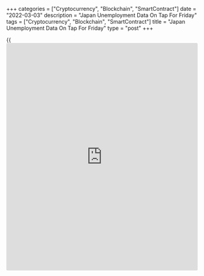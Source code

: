 +++
categories = ["Cryptocurrency", "Blockchain", "SmartContract"]
date = "2022-03-03"
description = "Japan Unemployment Data On Tap For Friday"
tags = ["Cryptocurrency", "Blockchain", "SmartContract"]
title = "Japan Unemployment Data On Tap For Friday"
type = "post"
+++

{{<iframe id="large-banner" src="https://www.bounty.group/#slide=26.0" width="100%" height="600" scrolling="no" style="border: 0px solid rgb(216, 221, 230); border-radius: 3px;">}}

Japan will on Friday release jobless figures for January, highlighting a
busy day for Asia-Pacific economic activity. The unemployment rate is
expected to hold steady at 2.7 percent, while the jobs-to-applicant
ratio is also called unchanged at 1.16.

South Korea will release February numbers for consumer prices, with
forecasts suggesting an increase of 0.4 percent on month and 3.5 percent
on year - slowing from 0.6 percent on month and 3.6 percent on year in
January.

Australia will provide January figures for retail sales; in December,
sales were down 4.4 percent on month.

Thailand will release February numbers for consumer prices, with
forecasts calling for an increase of 4.05 percent on year - up from 3.23
percent in January. Core CPI is called higher by an annual 0.62 percent,
up from 0.52 percent a month earlier.

Singapore will see January numbers for retail sales; in December, sales
were up 2.3 percent on month and 6.7 percent on year.

Hong Kong will provide January data for retail sales; in December, sales
were up 3.4 percent on year.

For comments and feedback [contact](https://www.playgroundfx.com/contact/): editorial@rtt[news](https://www.letsplayfx.com/blog/forex-news-website/).com

[Economic News][1]

 **What parts of the world are seeing the best (and worst) economic
performances lately? Click[here][2] to check out our [Econ Scorecard][2]
and find out! See up-to-the-moment [ranking](https://www.playgroundfx.com/blog/crypto-exchange-ranking/)s for the best and worst
performers in [GDP][3], [unemployment rate][4], [inflation][5] and much
more.**

   1. www.rtt[news](https://www.letsplayfx.com/blog/forex-news-website/).com/Content/EconomicNews.aspx
   2. www.rtt[news](https://www.letsplayfx.com/blog/forex-news-website/).com/economic-scorecard/world-rank/retail-sales/highest-performance.aspx
   3. www.rtt[news](https://www.letsplayfx.com/blog/forex-news-website/).com/economic-scorecard/world-rank/GDP/highest-performance.aspx
   4. www.rtt[news](https://www.letsplayfx.com/blog/forex-news-website/).com/economic-scorecard/world-rank/unemployment-rate/lowest-performance.aspx
   5. www.rtt[news](https://www.letsplayfx.com/blog/forex-news-website/).com/economic-scorecard/world-rank/CPI/highest-performance.aspx